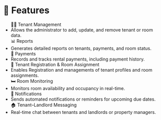 # 🚀 Features

<ul>
🧑‍💼 Tenant Management
<li>Allows the administrator to add, update, and remove tenant or room data.</li>
📊 Reports
<li>Generates detailed reports on tenants, payments, and room status.</li>
💸 Payments
<li>Records and tracks rental payments, including payment history.</li>
👥 Tenant Registration & Room Assignment  
<li>Enables Registration and managements of tenant profiles and room assignments.</li>
🛏️ Room Monitoring
<li>Monitors room availability and occupancy in real-time.</li>
🔔 Notifications
<li>Sends automated notifications or reminders for upcoming due dates.</li>
🏠 Tenant–Landlord Messaging
<li>Real-time chat between tenants and landlords or property managers.</li>
</ul>

